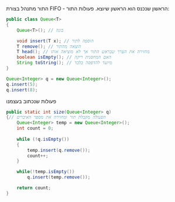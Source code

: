 התור מתנהל בצורת FIFO - הראשון שנכנס הוא הראשון שיוצא.
פעולות התור:
```java title=Queue.java
public class Queue<T>
{
	Queue<T>(); // בונה

	void insert(T x); // הוספה לתור
	T remove(); // הוצאה מהתור
	T head(); // מחזירה את הערך שבראש התור אך לא מוציאה אותו
	boolean isEmpty(); // האם המחסנית ריקה
	String toString(); // מיועד להדפסה בלבד
}
```
```java title=Main.java->main()
Queue<Integer> q = new Queue<Integer>();
q.insert(5);
q.insert(8);
```

פעולות שנכתוב בעצמנו
```java title=QueueSize
public static int size(Queue<Integer> q)
{// הפעולה מקבלת תור ומחזירה את מספר האיברים
	Queue<Integer> temp = new Queue<Integer>();
	int count = 0;
	
	while (!q.isEmpty())
	{
		temp.insert(q.remove());
		count++;
	}

	while(!temp.isEmpty())
		q.insert(temp.remove());

	return count;	
}
```

